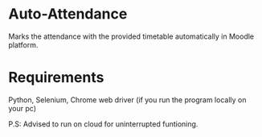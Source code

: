 # Auto-Attendance
Marks the attendance with the provided timetable automatically in Moodle platform.

# Requirements
Python, Selenium, Chrome web driver (if you run the program locally on your pc) <br>



P.S: Advised to run on cloud for uninterrupted funtioning.
